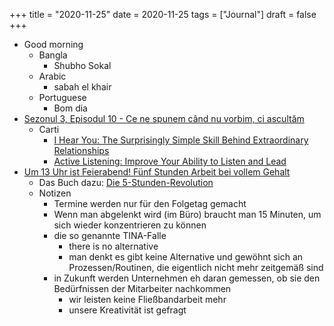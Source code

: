+++
title = "2020-11-25"
date = 2020-11-25
tags = ["Journal"]
draft = false
+++

-   Good morning
    -   Bangla
        -   Shubho Sokal
    -   Arabic
        -   sabah el khair
    -   Portuguese
        -   Bom dia
-   [Sezonul 3, Episodul 10 - Ce ne spunem când nu vorbim, ci ascultăm](https://mindarchitect.ro/sezonul-3-episodul-10-ce-ne-spunem-cand-nu-vorbim-ci-ascultam/)
    -   Carti
        -   [I Hear You: The Surprisingly Simple Skill Behind Extraordinary Relationships](https://www.goodreads.com/book/show/35522033-i-hear-you)
        -   [Active Listening: Improve Your Ability to Listen and Lead](https://www.goodreads.com/book/show/1865502.Active_Listening)
-   [Um 13 Uhr ist Feierabend! Fünf Stunden Arbeit bei vollem Gehalt](https://www.swr.de/swr2/leben-und-gesellschaft/um-13-uhr-ist-feierabend-fuenf-stunden-arbeit-bei-vollem-gehalt-swr2-tandem-2020-11-18-100.html)
    -   Das Buch dazu: [Die 5-Stunden-Revolution](https://www.goodreads.com/book/show/50721008-die-5-stunden-revolution)
    -   Notizen
        -   Termine werden nur für den Folgetag gemacht
        -   Wenn man abgelenkt wird (im Büro) braucht man 15 Minuten, um sich wieder konzentrieren zu können
        -   die so genannte TINA-Falle
            -   there is no alternative
            -   man denkt es gibt keine Alternative und gewöhnt sich an Prozessen/Routinen, die eigentlich nicht mehr zeitgemäß sind
        -   in Zukunft werden Unternehmen eh daran gemessen, ob sie den Bedürfnissen der Mitarbeiter nachkommen
            -   wir leisten keine Fließbandarbeit mehr
            -   unsere Kreativität ist gefragt
